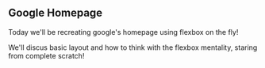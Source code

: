 ## Google Homepage

Today we'll be recreating google's homepage using flexbox on the fly!

We'll discus basic layout and how to think with the flexbox mentality, staring from complete scratch!
